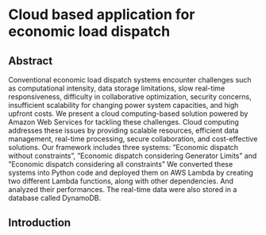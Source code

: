 # Cloud based application for economic load dispatch

## Abstract
Conventional economic load dispatch systems encounter challenges such as computational intensity, data storage limitations, slow real-time responsiveness, difficulty in collaborative optimization, security concerns, insufficient scalability for changing power system capacities, and high upfront costs. We present a cloud computing-based solution
powered by Amazon Web Services for tackling these challenges. Cloud computing addresses these issues by providing scalable resources, efficient data management, real-time
processing, secure collaboration, and cost-effective solutions. Our framework includes
three systems: ”Economic dispatch without constraints”, ”Economic dispatch considering Generator Limits” and ”Economic dispatch considering all constraints” We converted these systems into Python code and deployed them
on AWS Lambda by creating two different Lambda functions, along with other dependencies. And analyzed their performances. The real-time data were also stored in a database
called DynamoDB.

## Introduction
